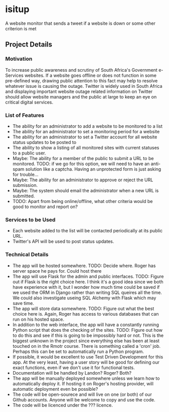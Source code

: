 # isitup
A website monitor that sends a tweet if a website is down or some other criterion is met

## Project Details
### Motivation
To increase public awareness and scrutiny of South Africa's Government e-Services websites. If a website goes offline or does not function in some pre-defined way, drawing public attention to this fact may help to resolve whatever issue is causing the outage. Twitter is widely used in South Africa and displaying important website outage related information on Twitter should allow website managers and the public at large to keep an eye on critical digital services.

### List of Features
* The ability for an administrator to add a website to be monitored to a list
* The ability for an administrator to set a monitoring period for a website
* The ability for an administrator to set a Twitter account for all website status updates to be posted to
* The ability to show a listing of all monitored sites with current statuses to a public user.
* Maybe: The ability for a member of the public to submit a URL to be monitored. TODO: if we go for this option, we will need to have an anti-spam solution like a captcha. Having an unprotected form is just asking for trouble...
* Maybe: The ability for an administrator to approve or reject the URL submission.
* Maybe: The system should email the administrator when a new URL is submitted.
* TODO: Apart from being online/offline, what other criteria would be good to monitor and report on?

### Services to be Used
* Each website added to the list will be contacted periodically at its public URL.
* Twitter's API will be used to post status updates.

### Technical Details
* The app will be hosted somewhere. TODO: Decide where. Roger has server space he pays for. Could host there
* The app will use Flask for the admin and public interfaces. TODO: Figure out if Flask is the right choice here. I think it's a good idea since we both have experience with it, but I wonder how much time could be saved if we used the ORM in Django rather than writing SQL queires all the time. We could also investigate useing SQL Alchemy with Flask which may save time.
* The app will store data somewhere. TODO: Figure out what the best choice here is. Again, Roger has access to various databases that can run on his hosted space.
* In addition to the web interface, the app will have a constantly running Python script that does the checking of the sites. TODO: Figure out how to do this and see if this is going to be impossibly hard or not. This is the biggest unknown in the project since everything else has been at least touched on in the Rmotr course. There is something called a 'cron' job. Perhaps this can be set to automatically run a Python program.
* If possible, it would be excellent to use Test Driven Development for this app. At the very least, having a user story will be good for defining our exact functions, even if we don't use it for functional tests.
* Documentation will be handled by Landon? Roger? Both?
* The app will be manually deployed somewhere unless we learn how to automatically deploy it. If hosting it on Roger's hosting provider, will automatic deployment even be possible?
* The code will be open-sourece and will live on one (or both) of our Github accounts. Anyone will be welcome to copy and use the code.
* The code will be licenced under the ??? licence.
